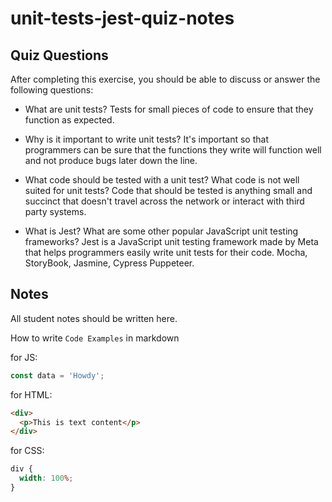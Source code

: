# unit-tests-jest-quiz-notes

## Quiz Questions

After completing this exercise, you should be able to discuss or answer the following questions:

- What are unit tests?
  Tests for small pieces of code to ensure that they function as expected.

- Why is it important to write unit tests?
  It's important so that programmers can be sure that the functions they write will function well and not produce bugs later down the line.

- What code should be tested with a unit test? What code is not well suited for unit tests?
  Code that should be tested is anything small and succinct that doesn't travel across the network or interact with third party systems.

- What is Jest? What are some other popular JavaScript unit testing frameworks?
  Jest is a JavaScript unit testing framework made by Meta that helps programmers easily write unit tests for their code. Mocha, StoryBook, Jasmine, Cypress Puppeteer.

## Notes

All student notes should be written here.

How to write `Code Examples` in markdown

for JS:

```js
const data = 'Howdy';
```

for HTML:

```html
<div>
  <p>This is text content</p>
</div>
```

for CSS:

```css
div {
  width: 100%;
}
```
